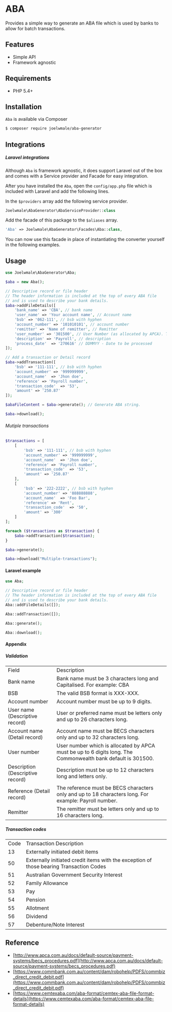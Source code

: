 # ABA
Provides a simple way to generate an ABA file which is used by banks to allow for batch transactions.

## Features

- Simple API
- Framework agnostic

## Requirements

- PHP 5.4+

## Installation
`Aba` is available via Composer

```bash
$ composer require joelwmale/aba-generator
```

## Integrations

##### Laravel integrations
Although `Aba` is framework agnostic, it does support Laravel out of the box and comes with a Service provider and Facade for easy integration.

After you have installed the `Aba`, open the `config/app.php` file which is included with Laravel and add the following lines.

In the `$providers` array add the following service provider.

```php
Joelwmale\AbaGenerator\AbaServiceProvider::class
```

Add the facade of this package to the `$aliases` array.

```php
'Aba' => Joelwmale\AbaGenerator\Facades\Aba::class,
```

You can now use this facade in place of instantiating the converter yourself in the following examples.

## Usage

```php
use Joelwmale\AbaGenerator\Aba;

$aba = new Aba();

// Descriptive record or file header
// The header information is included at the top of every ABA file
// and is used to describe your bank details.
$aba->addFileDetails([
    'bank_name' => 'CBA', // bank name
    'user_name' => 'Your account name', // Account name
    'bsb' => '062-111', // bsb with hyphen
    'account_number' => '101010101', // account number
    'remitter' => 'Name of remitter', // Remitter
    'user_number' => '301500', // User Number (as allocated by APCA). The Commonwealth bank default is 301500
    'description' => 'Payroll', // description
    'process_date'  => '270616' // DDMMYY - Date to be processed 
]);

// Add a transaction or Detail record
$aba->addTransaction([
    'bsb' => '111-111', // bsb with hyphen
    'account_number' => '999999999',
    'account_name'  => 'Jhon doe',
    'reference' => 'Payroll number',
    'transaction_code'  => '53',
    'amount' => '250.87'
]);

$abaFileContent = $aba->generate(); // Generate ABA string.

$aba->download();
```

###### Mutiple transactions
```php
$transactions = [
    [
        'bsb' => '111-111', // bsb with hyphen
        'account_number' => '999999999',
        'account_name'  => 'Jhon doe',
        'reference' => 'Payroll number',
        'transaction_code'  => '53',
        'amount' => '250.87'
    ],
    [
        'bsb' => '222-2222', // bsb with hyphen
        'account_number' => '888888888',
        'account_name'  => 'Foo Bar',
        'reference' => 'Rent',
        'transaction_code'  => '50',
        'amount' => '300'
    ]
];

foreach ($transactions as $transaction) {
    $aba->addTransaction($transaction);
}

$aba->generate();

$aba->download("Multiple-transactions");
```

#### Laravel example
```php
use Aba;

// Descriptive record or file header
// The header information is included at the top of every ABA file
// and is used to describe your bank details.
Aba::addFileDetails([]);

Aba::addTransaction([]);

Aba::generate();

Aba::download();
```
#### Appendix

##### Validation

<table cellpadding="5" cellspacing="0">
    <tbody>
        <tr>
            <td>Field</td>
            <td>Description</td>
        </tr>
        <tr>
            <td>Bank name</td>
            <td>Bank name must be 3 characters long and Capitalised. For example: CBA</td>
        </tr>
        <tr>
            <td>BSB</td>
            <td>The valid BSB format is XXX-XXX.</td>
        </tr>
        <tr>
            <td>Account number</td>
            <td>Account number must be up to 9 digits.</td>
        </tr>
        <tr>
            <td>User name (Descriptive record)</td>
            <td>User or preferred name must be letters only and up to 26 characters long.</td>
        </tr>
        <tr>
            <td>Account name (Detail record)</td>
            <td>Account name must be BECS characters only and up to 32 characters long.</td>
        </tr>
        <tr>
            <td>User number</td>
            <td>User number which is allocated by APCA must be up to 6 digits long. The Commonwealth bank default is 301500.</td>
        </tr>
        <tr>
            <td>Description (Descriptive record)</td>
            <td>Description must be up to 12 characters long and letters only.</td>
        </tr>
        <tr>
            <td>Reference (Detail record)</td>
            <td>The reference must be BECS characters only and up to 18 characters long. For example: Payroll number.</td>
        </tr>
        <tr>
            <td>Remitter</td>
            <td>The remitter must be letters only and up to 16 characters long.</td>
        </tr>
    </tbody>
</table>

##### Transaction codes
<table cellpadding="5" cellspacing="0">
    <tbody>
        <tr>
            <td>Code</td>
            <td>Transaction Description</td>
        </tr>
        <tr>
            <td>13</td>
            <td>Externally initiated debit items</td>
        </tr>
        <tr>
            <td>50</td>
            <td>Externally initiated credit items with the exception of those bearing Transaction Codes</td>
        </tr>
        <tr>
            <td>51</td>
            <td>Australian Government Security Interest</td>
        </tr>
        <tr>
            <td>52</td>
            <td>Family Allowance</td>
        </tr>
        <tr>
            <td>53</td>
            <td>Pay</td>
        </tr>
        <tr>
            <td>54</td>
            <td>Pension</td>
        </tr>
        <tr>
            <td>55</td>
            <td>Allotment</td>
        </tr>
        <tr>
            <td>56</td>
            <td>Dividend</td>
        </tr>
        <tr>
            <td>57</td>
            <td>Debenture/Note Interest</td>
        </tr>
    </tbody>
</table>

## Reference
- [http://www.apca.com.au/docs/default-source/payment-systems/becs_procedures.pdf](http://www.apca.com.au/docs/default-source/payment-systems/becs_procedures.pdf)
- [https://www.commbank.com.au/content/dam/robohelp/PDFS/commbiz_direct_credit_debit.pdf](https://www.commbank.com.au/content/dam/robohelp/PDFS/commbiz_direct_credit_debit.pdf)
- [https://www.cemtexaba.com/aba-format/cemtex-aba-file-format-details](https://www.cemtexaba.com/aba-format/cemtex-aba-file-format-details)

